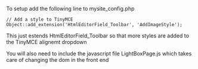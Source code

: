 To setup add the following line to mysite_config.php

`// Add a style to TinyMCE`
`Object::add_extension('HtmlEditorField_Toolbar', 'AddImageStyle');`

This just estends HtmlEditorField_Toolbar so that more styles are added to the TinyMCE alignemt dropdown

You will also need to include the javascript file LightBoxPage.js which takes care of changing the dom in the front end
